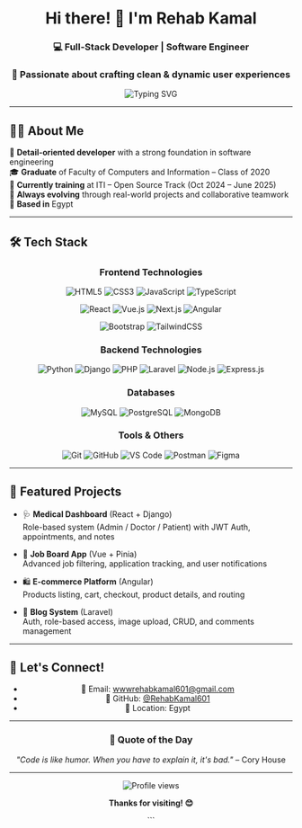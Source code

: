 <div align="center">
  
# Hi there! 👋 I'm Rehab Kamal

### 💻 Full-Stack Developer | Software Engineer
### 🎨 Passionate about crafting clean & dynamic user experiences

<img src="https://readme-typing-svg.herokuapp.com?font=Fira+Code&pause=1000&color=36BCF7&center=true&vCenter=true&width=435&lines=Full-Stack+Developer;Software+Engineer;Always+learning+new+things" alt="Typing SVG" />

</div>

---

## 🙋‍♀️ About Me

🌟 **Detail-oriented developer** with a strong foundation in software engineering  
🎓 **Graduate** of Faculty of Computers and Information – Class of 2020  
🚀 **Currently training** at ITI – Open Source Track (Oct 2024 – June 2025)  
🔄 **Always evolving** through real-world projects and collaborative teamwork  
📍 **Based in** Egypt  

---

## 🛠️ Tech Stack

<div align="center">

### Frontend Technologies
![HTML5](https://img.shields.io/badge/HTML5-E34F26?style=for-the-badge&logo=html5&logoColor=white)
![CSS3](https://img.shields.io/badge/CSS3-1572B6?style=for-the-badge&logo=css3&logoColor=white)
![JavaScript](https://img.shields.io/badge/JavaScript-F7DF1E?style=for-the-badge&logo=javascript&logoColor=black)
![TypeScript](https://img.shields.io/badge/TypeScript-007ACC?style=for-the-badge&logo=typescript&logoColor=white)

![React](https://img.shields.io/badge/React-20232A?style=for-the-badge&logo=react&logoColor=61DAFB)
![Vue.js](https://img.shields.io/badge/Vue.js-35495E?style=for-the-badge&logo=vue.js&logoColor=4FC08D)
![Next.js](https://img.shields.io/badge/Next.js-000000?style=for-the-badge&logo=next.js&logoColor=white)
![Angular](https://img.shields.io/badge/Angular-DD0031?style=for-the-badge&logo=angular&logoColor=white)

![Bootstrap](https://img.shields.io/badge/Bootstrap-563D7C?style=for-the-badge&logo=bootstrap&logoColor=white)
![TailwindCSS](https://img.shields.io/badge/Tailwind_CSS-38B2AC?style=for-the-badge&logo=tailwind-css&logoColor=white)

### Backend Technologies
![Python](https://img.shields.io/badge/Python-3776AB?style=for-the-badge&logo=python&logoColor=white)
![Django](https://img.shields.io/badge/Django-092E20?style=for-the-badge&logo=django&logoColor=white)
![PHP](https://img.shields.io/badge/PHP-777BB4?style=for-the-badge&logo=php&logoColor=white)
![Laravel](https://img.shields.io/badge/Laravel-FF2D20?style=for-the-badge&logo=laravel&logoColor=white)
![Node.js](https://img.shields.io/badge/Node.js-43853D?style=for-the-badge&logo=node.js&logoColor=white)
![Express.js](https://img.shields.io/badge/Express.js-404D59?style=for-the-badge)

### Databases
![MySQL](https://img.shields.io/badge/MySQL-00000F?style=for-the-badge&logo=mysql&logoColor=white)
![PostgreSQL](https://img.shields.io/badge/PostgreSQL-316192?style=for-the-badge&logo=postgresql&logoColor=white)
![MongoDB](https://img.shields.io/badge/MongoDB-4EA94B?style=for-the-badge&logo=mongodb&logoColor=white)

### Tools & Others
![Git](https://img.shields.io/badge/Git-F05032?style=for-the-badge&logo=git&logoColor=white)
![GitHub](https://img.shields.io/badge/GitHub-100000?style=for-the-badge&logo=github&logoColor=white)
![VS Code](https://img.shields.io/badge/VS_Code-007ACC?style=for-the-badge&logo=visual-studio-code&logoColor=white)
![Postman](https://img.shields.io/badge/Postman-FF6C37?style=for-the-badge&logo=postman&logoColor=white)
![Figma](https://img.shields.io/badge/Figma-F24E1E?style=for-the-badge&logo=figma&logoColor=white)

</div>

---

## 📂 Featured Projects

- 🩺 **Medical Dashboard** (React + Django)  
  Role-based system (Admin / Doctor / Patient) with JWT Auth, appointments, and notes

- 💼 **Job Board App** (Vue + Pinia)  
  Advanced job filtering, application tracking, and user notifications

- 🛍️ **E-commerce Platform** (Angular)  
  Products listing, cart, checkout, product details, and routing

- 📝 **Blog System** (Laravel)  
  Auth, role-based access, image upload, CRUD, and comments management

---



## 🤝 Let's Connect!

<div align="center">


- 📧 Email: [wwwrehabkamal601@gmail.com](mailto:wwwrehabkamal601@gmail.com)  
- 🔗 GitHub: [@RehabKamal601](https://github.com/RehabKamal601)  
- 📍 Location: Egypt

---

<div align="center">

### 💭 Quote of the Day
*"Code is like humor. When you have to explain it, it's bad."* – Cory House

---

<img src="https://komarev.com/ghpvc/?username=RehabKamal601&color=blueviolet&style=flat-square&label=Profile+Views" alt="Profile views" />

**Thanks for visiting! 😊**

</div>
```

